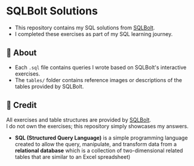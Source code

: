 # SQLBolt Solutions
- This repository contains my SQL solutions from [SQLBolt](https://sqlbolt.com/).  
- I completed these exercises as part of my SQL learning journey.

## 📌 About
- Each `.sql` file contains queries I wrote based on SQLBolt's interactive exercises.
- The `tables/` folder contains reference images or descriptions of the tables provided by SQLBolt.

## 📖 Credit
All exercises and table structures are provided by [SQLBolt](https://sqlbolt.com/).  
I do not own the exercises; this repository simply showcases my answers.


- **SQL (Structured Query Language)** is a simple programming language created to allow the query, manipulate, and transform data from a **relational database** which is a collection of two-dimensional related tables that are similar to an Excel spreadsheet)
